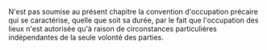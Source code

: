 N'est pas soumise au présent chapitre la convention d'occupation précaire qui se caractérise, quelle que soit sa durée, par le fait que l'occupation des lieux n'est autorisée qu'à raison de circonstances particulières indépendantes de la seule volonté des parties.
